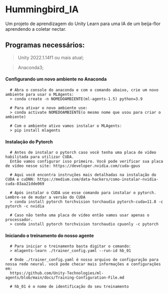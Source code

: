 # Hummingbird_IA
Um projeto de aprendizagem do Unity Learn para uma IA de um beija-flor aprendendo a coletar nectar.

## Programas necessários:
  > Unity 2022.1.14f1 ou mais atual;
  
  > Anaconda3;
  
  #### Configurando um novo ambiente no Anaconda
  ```
    # Abra o console do anaconda e com o comando abaixo, crie um novo ambiente para usar o MLAgents:
    > conda create -n NOMEDOAMBIENTE(ml-agents-1.5) python=3.9
    
    # Para ativar o novo ambiente use:
    > conda activate NOMEDOAMBIENTE(o mesmo nome que usou para criar o ambiente)
    
    # Com o ambiente ativo vamos instalar o MLAgents:
    > pip install mlagents
  ```
  
  #### Instalação do Pytorch
  ```
    # Antes de instalar o pytorch caso você tenha uma placa de vídeo habilitada para utilizar CUDA.
    Então vamos configurar isso primeiro. Você pode verificar sua placa de vídeo nesse site: https://developer.nvidia.com/cuda-gpus
    
    # Aqui você encontra instruções mais detalhadas na instalação do CUDA e cuDNN: https://medium.com/data-hackers/como-instalar-nvidia-cuda-83aa21dde069
    
    # Após instalar o CUDA use esse comando para instalar o pytorch. Lembre-se de mudar a versão do CUDA
    > conda install pytorch torchvision torchaudio pytorch-cuda=11.8 -c pytorch -c nvidia
    
    # Caso não tenha uma placa de vídeo então vamos usar apenas o processador.
    > conda install pytorch torchvision torchaudio cpuonly -c pytorch
  ```
  
  #### Iniciando o treinamento do nosso agente
  ```
    # Para iniciar o treinamento basta digitar o comando:
    > mlagents-learn ./trainer_config.yaml --run-id hb_01
    
    # Onde ./trainer_config.yaml é nosso arquivo de configuração para nossa rede neural. você pode checar mais informações e configurações em:
    https://github.com/Unity-Technologies/ml-agents/blob/main/docs/Training-Configuration-File.md
    
    # hb_01 é o nome de identificação do seu treinamento
  ```
